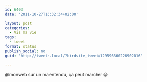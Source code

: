 ```yaml
---
id: 6403
date: '2011-10-27T16:32:34+02:00'

layout: post
categories:
  - Vis ma vie
tags:
  - tweet
format: status
publish_social: no
guid: 'http://tweets.local/?birdsite_tweet=129596360226902016'

---
```


@monweb sur un malentendu, ça peut marcher 😀